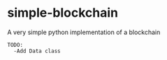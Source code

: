 # simple-blockchain
A very simple python implementation of a blockchain

```
TODO:
  -Add Data class
```

